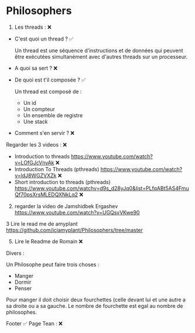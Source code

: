 # Philosophers

1. Les threads : ❌
  - C'est quoi un thread ? ✅

    Un thread est une séquence d'instructions et de données qui peuvent être exécutées simultanément avec d'autres threads sur un processeur.
  
  - A quoi sa sert ? ❌

  - De quoi est t'il composée ? ✅

    Un thread est composé de :
      - Un id
      - Un compteur
      - Un ensemble de registre
      - Une stack 
    
  - Comment s'en servir ? ❌
    

Regarder les 3 videos : ❌
  - Introduction to threads https://www.youtube.com/watch?v=LOfGJcVnvAk ❌
  - Introduction To Threads (pthreads) https://www.youtube.com/watch?v=ldJ8WGZVXZk ❌
  - Short introduction to threads (pthreads) https://www.youtube.com/watchv=d9s_d28yJq0&list=PLfqABt5AS4FmuQf70psXrsMLEDQXNkLq2 ❌

2. regarder la video de Jamshidbek Ergashev
https://www.youtube.com/watch?v=UGQsvVKwe90

3 Lire le read me de amyplant  
https://github.com/iciamyplant/Philosophers/tree/master 

5. Lire le Readme de Romain ❌

Divers : 

Un Philosophe peut faire trois choses :  
  - Manger
  - Dormir
  - Penser

Pour manger il doit choisir deux fourchettes (celle devant lui et une autre a sa droite ou a sa gauche.
Le nombre de fourchette est egal au nombre de philosophes.

Footer ✅
Page Tean : ❌





  
